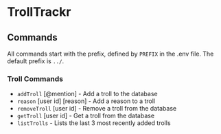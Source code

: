 # TrollTrackr
## Commands
All commands start with the prefix, defined by `PREFIX` in the .env file. The default prefix is `../`.
### Troll Commands
- `addTroll` [@mention] - Add a troll to the database
- `reason` [user id] \[reason] - Add a reason to a troll
- `removeTroll` [user id] - Remove a troll from the database
- `getTroll` [user id] - Get a troll from the database
- `listTrolls` - Lists the last 3 most recently added trolls